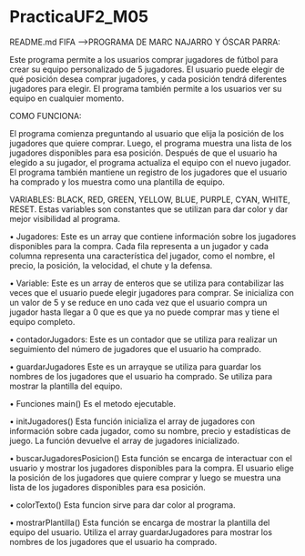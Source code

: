 # PracticaUF2_M05
README.md
FIFA -->PROGRAMA DE MARC NAJARRO Y ÓSCAR PARRA:

Este programa permite a los usuarios comprar jugadores de fútbol para crear su equipo personalizado de 5 jugadores. El usuario puede elegir de qué posición desea comprar jugadores, y cada posición tendrá diferentes jugadores para elegir. El programa también permite a los usuarios ver su equipo en cualquier momento.

COMO FUNCIONA:

El programa comienza preguntando al usuario que elija la posición de los jugadores que quiere comprar. Luego, el programa muestra una lista de los jugadores disponibles para esa posición. Después de que el usuario ha elegido a su jugador, el programa actualiza el equipo con el nuevo jugador. El programa también mantiene un registro de los jugadores que el usuario ha comprado y los muestra como una plantilla de equipo.

VARIABLES:
BLACK, RED, GREEN, YELLOW, BLUE, PURPLE, CYAN, WHITE, RESET. Estas variables son constantes que se utilizan para dar color y dar mejor visibilidad al programa.

•	Jugadores: Este es un array que contiene información sobre los jugadores disponibles para la compra. Cada fila representa a un jugador y cada columna representa una característica del jugador, como el nombre, el precio, la posición, la velocidad, el chute y la defensa.

•	Variable: Este es un array de enteros que se utiliza para contabilizar las veces que el usuario puede elegir jugadores para comprar. Se inicializa con un valor de 5 y se reduce en uno cada vez que el usuario compra un jugador hasta llegar a 0 que es que ya no puede comprar mas y tiene el equipo completo.

•	contadorJugadors: Este es un contador que se utiliza para realizar un seguimiento del número de jugadores que el usuario ha comprado.

•	guardarJugadores Este es un arrayque se utiliza para guardar los nombres de los jugadores que el usuario ha comprado. Se utiliza para mostrar la plantilla del equipo.

•	Funciones main() Es el metodo ejecutable.

•	initJugadores() Esta función inicializa el array de jugadores con información sobre cada jugador, como su nombre, precio y estadísticas de juego. La función devuelve el array de jugadores inicializado.

•	buscarJugadoresPosicion() Esta función se encarga de interactuar con el usuario y mostrar los jugadores disponibles para la compra. El usuario elige la posición de los jugadores que quiere comprar y luego se muestra una lista de los jugadores disponibles para esa posición.

•	colorTexto() Esta funcion sirve para dar color al programa.

•	mostrarPlantilla() Esta función se encarga de mostrar la plantilla del equipo del usuario. Utiliza el array guardarJugadores para mostrar los nombres de los jugadores que el usuario ha comprado.
